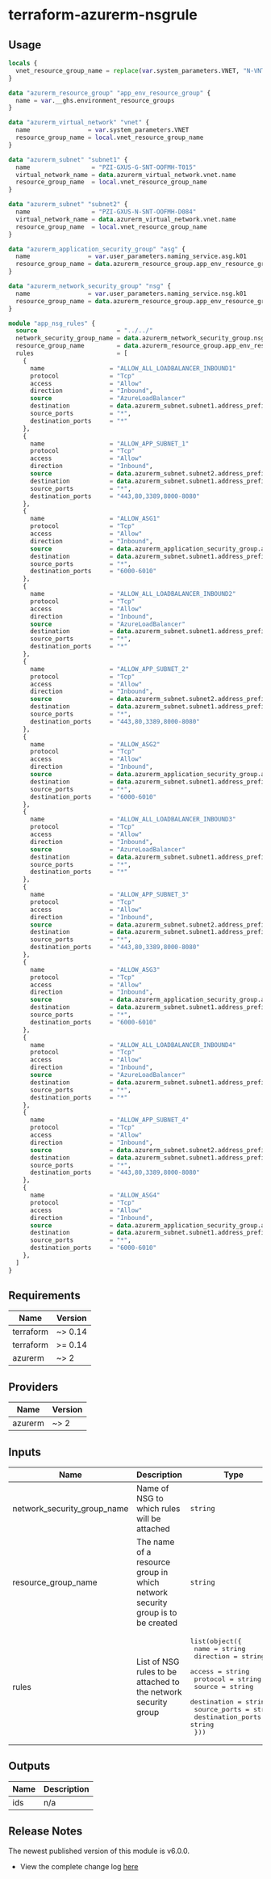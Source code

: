 # terraform-azurerm-nsgrule

## Usage
``` terraform
locals {
  vnet_resource_group_name = replace(var.system_parameters.VNET, "N-VNT", "N-RGP-BASE")
}

data "azurerm_resource_group" "app_env_resource_group" {
  name = var.__ghs.environment_resource_groups
}

data "azurerm_virtual_network" "vnet" {
  name                = var.system_parameters.VNET
  resource_group_name = local.vnet_resource_group_name
}

data "azurerm_subnet" "subnet1" {
  name                 = "PZI-GXUS-G-SNT-OOFMH-T015"
  virtual_network_name = data.azurerm_virtual_network.vnet.name
  resource_group_name  = local.vnet_resource_group_name
}

data "azurerm_subnet" "subnet2" {
  name                 = "PZI-GXUS-N-SNT-OOFMH-D084"
  virtual_network_name = data.azurerm_virtual_network.vnet.name
  resource_group_name  = local.vnet_resource_group_name
}

data "azurerm_application_security_group" "asg" {
  name                = var.user_parameters.naming_service.asg.k01
  resource_group_name = data.azurerm_resource_group.app_env_resource_group.name
}

data "azurerm_network_security_group" "nsg" {
  name                = var.user_parameters.naming_service.nsg.k01
  resource_group_name = data.azurerm_resource_group.app_env_resource_group.name
}

module "app_nsg_rules" {
  source                      = "../../"
  network_security_group_name = data.azurerm_network_security_group.nsg.name
  resource_group_name         = data.azurerm_resource_group.app_env_resource_group.name
  rules                       = [
    {
      name                  = "ALLOW_ALL_LOADBALANCER_INBOUND1"
      protocol              = "Tcp"
      access                = "Allow"
      direction             = "Inbound",
      source                = "AzureLoadBalancer"
      destination           = data.azurerm_subnet.subnet1.address_prefix
      source_ports          = "*",
      destination_ports     = "*"
    },
    {
      name                  = "ALLOW_APP_SUBNET_1"
      protocol              = "Tcp"
      access                = "Allow"
      direction             = "Inbound",
      source                = data.azurerm_subnet.subnet2.address_prefix
      destination           = data.azurerm_subnet.subnet1.address_prefix
      source_ports          = "*",
      destination_ports     = "443,80,3389,8000-8080"
    },
    {
      name                  = "ALLOW_ASG1"
      protocol              = "Tcp"
      access                = "Allow"
      direction             = "Inbound",
      source                = data.azurerm_application_security_group.asg.id
      destination           = data.azurerm_subnet.subnet1.address_prefix
      source_ports          = "*",
      destination_ports     = "6000-6010"
    },
    {
      name                  = "ALLOW_ALL_LOADBALANCER_INBOUND2"
      protocol              = "Tcp"
      access                = "Allow"
      direction             = "Inbound",
      source                = "AzureLoadBalancer"
      destination           = data.azurerm_subnet.subnet1.address_prefix
      source_ports          = "*",
      destination_ports     = "*"
    },
    {
      name                  = "ALLOW_APP_SUBNET_2"
      protocol              = "Tcp"
      access                = "Allow"
      direction             = "Inbound",
      source                = data.azurerm_subnet.subnet2.address_prefix
      destination           = data.azurerm_subnet.subnet1.address_prefix
      source_ports          = "*",
      destination_ports     = "443,80,3389,8000-8080"
    },
    {
      name                  = "ALLOW_ASG2"
      protocol              = "Tcp"
      access                = "Allow"
      direction             = "Inbound",
      source                = data.azurerm_application_security_group.asg.id
      destination           = data.azurerm_subnet.subnet1.address_prefix
      source_ports          = "*",
      destination_ports     = "6000-6010"
    },
    {
      name                  = "ALLOW_ALL_LOADBALANCER_INBOUND3"
      protocol              = "Tcp"
      access                = "Allow"
      direction             = "Inbound",
      source                = "AzureLoadBalancer"
      destination           = data.azurerm_subnet.subnet1.address_prefix
      source_ports          = "*",
      destination_ports     = "*"
    },
    {
      name                  = "ALLOW_APP_SUBNET_3"
      protocol              = "Tcp"
      access                = "Allow"
      direction             = "Inbound",
      source                = data.azurerm_subnet.subnet2.address_prefix
      destination           = data.azurerm_subnet.subnet1.address_prefix
      source_ports          = "*",
      destination_ports     = "443,80,3389,8000-8080"
    },
    {
      name                  = "ALLOW_ASG3"
      protocol              = "Tcp"
      access                = "Allow"
      direction             = "Inbound",
      source                = data.azurerm_application_security_group.asg.id
      destination           = data.azurerm_subnet.subnet1.address_prefix
      source_ports          = "*",
      destination_ports     = "6000-6010"
    },
    {
      name                  = "ALLOW_ALL_LOADBALANCER_INBOUND4"
      protocol              = "Tcp"
      access                = "Allow"
      direction             = "Inbound",
      source                = "AzureLoadBalancer"
      destination           = data.azurerm_subnet.subnet1.address_prefix
      source_ports          = "*",
      destination_ports     = "*"
    },
    {
      name                  = "ALLOW_APP_SUBNET_4"
      protocol              = "Tcp"
      access                = "Allow"
      direction             = "Inbound",
      source                = data.azurerm_subnet.subnet2.address_prefix
      destination           = data.azurerm_subnet.subnet1.address_prefix
      source_ports          = "*",
      destination_ports     = "443,80,3389,8000-8080"
    },
    {
      name                  = "ALLOW_ASG4"
      protocol              = "Tcp"
      access                = "Allow"
      direction             = "Inbound",
      source                = data.azurerm_application_security_group.asg.id
      destination           = data.azurerm_subnet.subnet1.address_prefix
      source_ports          = "*",
      destination_ports     = "6000-6010"
    },
  ]
}

```

## Requirements

| Name | Version |
|------|---------|
| terraform | ~> 0.14 |
| terraform | >= 0.14 |
| azurerm | ~> 2 |

## Providers

| Name | Version |
|------|---------|
| azurerm | ~> 2 |

## Inputs

| Name | Description | Type | Default | Required |
|------|-------------|------|---------|:--------:|
| network\_security\_group\_name | Name of NSG to which rules will be attached | `string` | n/a | yes |
| resource\_group\_name | The name of a resource group in which network security group is to be created | `string` | n/a | yes |
| rules | List of NSG rules to be attached to the network security group | <pre>list(object({<br>    name              = string<br>    direction         = string<br>    access            = string<br>    protocol          = string<br>    source            = string<br>    destination       = string<br>    source_ports      = string<br>    destination_ports = string<br>  }))</pre> | n/a | yes |

## Outputs

| Name | Description |
|------|-------------|
| ids | n/a |

## Release Notes

The newest published version of this module is v6.0.0.

- View the complete change log [here](./changelog.md)
